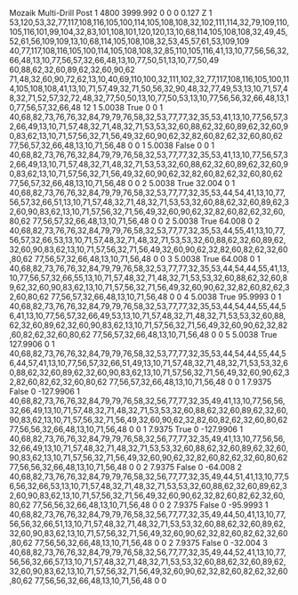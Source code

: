 Mozaik Multi-Drill Post
1
4800
3999.992
0
0
0
0.127
Z
1
53,120,53,32,77,117,108,116,105,100,114,105,108,108,32,102,111,114,32,79,109,110,105,116,101,99,104,32,83,101,108,101,120,120,13,10,68,114,105,108,108,32,49,45,52,61,56,109,109,13,10,68,114,105,108,108,32,53,45,57,61,53,109,109
40,77,117,108,116,105,100,114,105,108,108,32,85,110,105,116,41,13,10,77,56,56,32,66,48,13,10,77,56,57,32,66,48,13,10,77,50,51,13,10,77,50,49
60,88,62,32,60,89,62,32,60,90,62
71,48,32,60,90,72,62,13,10,40,69,110,100,32,111,102,32,77,117,108,116,105,100,114,105,108,108,41,13,10,71,57,49,32,71,50,56,32,90,48,32,77,49,53,13,10,71,57,48,32,71,52,57,32,72,48,32,77,50,50,13,10,77,50,53,13,10,77,56,56,32,66,48,13,10,77,56,57,32,66,48
12
1
5.0038
True
0
0
1
40,68,82,73,76,76,32,84,79,79,76,58,32,53,77,77,32,35,53,41,13,10,77,56,57,32,66,49,13,10,71,57,48,32,71,48,32,71,53,53,32,60,88,62,32,60,89,62,32,60,90,83,62,13,10,71,57,56,32,71,56,49,32,60,90,62,32,82,60,82,62,32,60,80,62
77,56,57,32,66,48,13,10,71,56,48
0
0
1
5.0038
False
0
0
1
40,68,82,73,76,76,32,84,79,79,76,58,32,53,77,77,32,35,53,41,13,10,77,56,57,32,66,49,13,10,71,57,48,32,71,48,32,71,53,53,32,60,88,62,32,60,89,62,32,60,90,83,62,13,10,71,57,56,32,71,56,49,32,60,90,62,32,82,60,82,62,32,60,80,62
77,56,57,32,66,48,13,10,71,56,48
0
0
2
5.0038
True
32.004
0
1
40,68,82,73,76,76,32,84,79,79,76,58,32,53,77,77,32,35,53,44,54,41,13,10,77,56,57,32,66,51,13,10,71,57,48,32,71,48,32,71,53,53,32,60,88,62,32,60,89,62,32,60,90,83,62,13,10,71,57,56,32,71,56,49,32,60,90,62,32,82,60,82,62,32,60,80,62
77,56,57,32,66,48,13,10,71,56,48
0
0
2
5.0038
True
64.008
0
2
40,68,82,73,76,76,32,84,79,79,76,58,32,53,77,77,32,35,53,44,55,41,13,10,77,56,57,32,66,53,13,10,71,57,48,32,71,48,32,71,53,53,32,60,88,62,32,60,89,62,32,60,90,83,62,13,10,71,57,56,32,71,56,49,32,60,90,62,32,82,60,82,62,32,60,80,62
77,56,57,32,66,48,13,10,71,56,48
0
0
3
5.0038
True
64.008
0
1
40,68,82,73,76,76,32,84,79,79,76,58,32,53,77,77,32,35,53,44,54,44,55,41,13,10,77,56,57,32,66,55,13,10,71,57,48,32,71,48,32,71,53,53,32,60,88,62,32,60,89,62,32,60,90,83,62,13,10,71,57,56,32,71,56,49,32,60,90,62,32,82,60,82,62,32,60,80,62
77,56,57,32,66,48,13,10,71,56,48
0
0
4
5.0038
True
95.9993
0
1
40,68,82,73,76,76,32,84,79,79,76,58,32,53,77,77,32,35,53,44,54,44,55,44,56,41,13,10,77,56,57,32,66,49,53,13,10,71,57,48,32,71,48,32,71,53,53,32,60,88,62,32,60,89,62,32,60,90,83,62,13,10,71,57,56,32,71,56,49,32,60,90,62,32,82,60,82,62,32,60,80,62
77,56,57,32,66,48,13,10,71,56,48
0
0
5
5.0038
True
127.9906
0
1
40,68,82,73,76,76,32,84,79,79,76,58,32,53,77,77,32,35,53,44,54,44,55,44,56,44,57,41,13,10,77,56,57,32,66,51,49,13,10,71,57,48,32,71,48,32,71,53,53,32,60,88,62,32,60,89,62,32,60,90,83,62,13,10,71,57,56,32,71,56,49,32,60,90,62,32,82,60,82,62,32,60,80,62
77,56,57,32,66,48,13,10,71,56,48
0
0
1
7.9375
False
0
-127.9906
1
40,68,82,73,76,76,32,84,79,79,76,58,32,56,77,77,32,35,49,41,13,10,77,56,56,32,66,49,13,10,71,57,48,32,71,48,32,71,53,53,32,60,88,62,32,60,89,62,32,60,90,83,62,13,10,71,57,56,32,71,56,49,32,60,90,62,32,82,60,82,62,32,60,80,62
77,56,56,32,66,48,13,10,71,56,48
0
0
1
7.9375
True
0
-127.9906
1
40,68,82,73,76,76,32,84,79,79,76,58,32,56,77,77,32,35,49,41,13,10,77,56,56,32,66,49,13,10,71,57,48,32,71,48,32,71,53,53,32,60,88,62,32,60,89,62,32,60,90,83,62,13,10,71,57,56,32,71,56,49,32,60,90,62,32,82,60,82,62,32,60,80,62
77,56,56,32,66,48,13,10,71,56,48
0
0
2
7.9375
False
0
-64.008
2
40,68,82,73,76,76,32,84,79,79,76,58,32,56,77,77,32,35,49,44,51,41,13,10,77,56,56,32,66,53,13,10,71,57,48,32,71,48,32,71,53,53,32,60,88,62,32,60,89,62,32,60,90,83,62,13,10,71,57,56,32,71,56,49,32,60,90,62,32,82,60,82,62,32,60,80,62
77,56,56,32,66,48,13,10,71,56,48
0
0
2
7.9375
False
0
-95.9993
1
40,68,82,73,76,76,32,84,79,79,76,58,32,56,77,77,32,35,49,44,50,41,13,10,77,56,56,32,66,51,13,10,71,57,48,32,71,48,32,71,53,53,32,60,88,62,32,60,89,62,32,60,90,83,62,13,10,71,57,56,32,71,56,49,32,60,90,62,32,82,60,82,62,32,60,80,62
77,56,56,32,66,48,13,10,71,56,48
0
0
2
7.9375
False
0
-32.004
3
40,68,82,73,76,76,32,84,79,79,76,58,32,56,77,77,32,35,49,44,52,41,13,10,77,56,56,32,66,57,13,10,71,57,48,32,71,48,32,71,53,53,32,60,88,62,32,60,89,62,32,60,90,83,62,13,10,71,57,56,32,71,56,49,32,60,90,62,32,82,60,82,62,32,60,80,62
77,56,56,32,66,48,13,10,71,56,48
0
0
